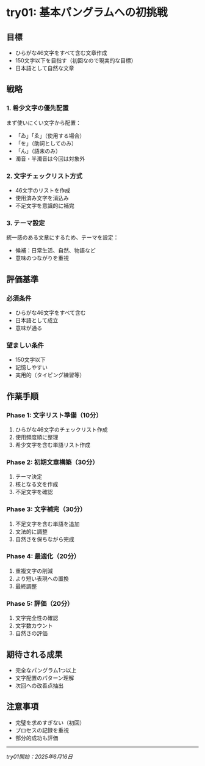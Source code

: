 # try01: 基本パングラムへの初挑戦

## 目標
- ひらがな46文字をすべて含む文章作成
- 150文字以下を目指す（初回なので現実的な目標）
- 日本語として自然な文章

## 戦略

### 1. 希少文字の優先配置
まず使いにくい文字から配置：
- 「ゐ」「ゑ」（使用する場合）
- 「を」（助詞としてのみ）
- 「ん」（語末のみ）
- 濁音・半濁音は今回は対象外

### 2. 文字チェックリスト方式
- 46文字のリストを作成
- 使用済み文字を消込み
- 不足文字を意識的に補完

### 3. テーマ設定
統一感のある文章にするため、テーマを設定：
- 候補：日常生活、自然、物語など
- 意味のつながりを重視

## 評価基準

### 必須条件
- ひらがな46文字をすべて含む
- 日本語として成立
- 意味が通る

### 望ましい条件
- 150文字以下
- 記憶しやすい
- 実用的（タイピング練習等）

## 作業手順

### Phase 1: 文字リスト準備（10分）
1. ひらがな46文字のチェックリスト作成
2. 使用頻度順に整理
3. 希少文字を含む単語リスト作成

### Phase 2: 初期文章構築（30分）
1. テーマ決定
2. 核となる文を作成
3. 不足文字を確認

### Phase 3: 文字補完（30分）
1. 不足文字を含む単語を追加
2. 文法的に調整
3. 自然さを保ちながら完成

### Phase 4: 最適化（20分）
1. 重複文字の削減
2. より短い表現への置換
3. 最終調整

### Phase 5: 評価（20分）
1. 文字完全性の確認
2. 文字数カウント
3. 自然さの評価

## 期待される成果
- 完全なパングラム1つ以上
- 文字配置のパターン理解
- 次回への改善点抽出

## 注意事項
- 完璧を求めすぎない（初回）
- プロセスの記録を重視
- 部分的成功も評価

---
*try01開始：2025年6月16日*